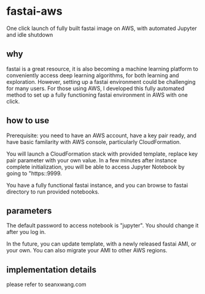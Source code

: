 # fastai-aws
One click launch of fully built fastai image on AWS, with automated Jupyter and idle shutdown

## why
fastai is a great resource, it is also becoming a machine learning platform to conveniently access deep learning algorithms, for both learning and exploration. However, setting up a fastai environment could be challenging for many users. For those using AWS, I developed this fully automated method to set up a fully functioning fastai environment in AWS with one click. 

## how to use
Prerequisite: you need to have an AWS account, have a key pair ready, and have basic familarity with AWS console, particularly CloudFormation. 

You will launch a CloudFormation stack with provided template, replace key pair parameter with your own value. In a few minutes after instance complete initialization, you will be able to access Jupyter Notebook by going to "https:<instance IP or DNS>:9999.

You have a fully functional fastai instance, and you can browse to fastai directory to run provided notebooks.

## parameters
The default password to access notebook is "jupyter". You should change it after you log in.

In the future, you can update template, with a newly released fastai AMI, or your own. You can also migrate your AMI to other AWS regions.

## implementation details
please refer to seanxwang.com
